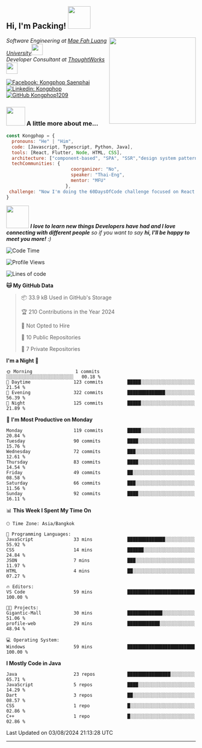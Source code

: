 <h2> Hi, I'm Packing! <img src="https://media.giphy.com/media/mGcNjsfWAjY5AEZNw6/giphy.gif" width="60"></h2>
<img align='right' src="https://media.giphy.com/media/ieyl9zmCjO4b4t6qoY/giphy.gif" width="230">
<p><em>Software Engineering at <a href="http://www.unb.br">Mae Fah Luang University</a><img src="https://media.giphy.com/media/fYSnHlufseco8Fh93Z/giphy.gif" width="30"></br>Developer Consultant at <a href="https://www.thoughtworks.com">ThoughtWorks</a><img src="https://media.giphy.com/media/WUlplcMpOCEmTGBtBW/giphy.gif" width="30"> 
</em></p>

[![Facebook: Kongphop Saenphai](https://img.shields.io/badge/-Kongphop%20Saenphai-1877F2?style=flat-square&logo=facebook&logoColor=white&link=https://www.facebook.com/profile.php?id=100009078336515)](https://www.facebook.com/profile.php?id=100009078336515)
[![Linkedin: Kongphop](https://img.shields.io/badge/-Kongphop-blue?style=flat-square&logo=Linkedin&logoColor=white&link=https://www.linkedin.com/in/kongphop-saenphai-34a557288/)](https://www.linkedin.com/in/kongphop-saenphai-34a557288/)
[![GitHub Kongphop1209](https://img.shields.io/github/followers/Kongphop1209?label=follow&style=social)](https://github.com/kongphop1209)


### <img src="https://media.giphy.com/media/VgCDAzcKvsR6OM0uWg/giphy.gif" width="50"> A little more about me...  

```javascript
const Kongphop = {
  pronouns: "He" | "Him",
  code: [Javascript, Typescript, Python, Java],
  tools: [React, Flutter, Node, HTML, CSS],
  architecture: ["component-based", "SPA", "SSR","design system pattern"],
  techCommunities: {
                        coorganizer: "No",
                        speaker: "Thai-Eng",
                        mentor: "MFU"
                      },
 challenge: "Now I'm doing the 60DaysOfCode challenge focused on React and Mobile App"
}
```

<img src="https://media.giphy.com/media/LnQjpWaON8nhr21vNW/giphy.gif" width="60"> <em><b>I love to learn new things Developers have had and I love connecting with different people</b> so if you want to say <b>hi, I'll be happy to meet you more!</b> :)</em>

<!--START_SECTION:waka-->
![Code Time](http://img.shields.io/badge/Code%20Time-53%20hrs%2039%20mins-blue)

![Profile Views](http://img.shields.io/badge/Profile%20Views-0-blue)

![Lines of code](https://img.shields.io/badge/From%20Hello%20World%20I%27ve%20Written-6.7%20million%20lines%20of%20code-blue)

**🐱 My GitHub Data** 

> 📦 33.9 kB Used in GitHub's Storage 
 > 
> 🏆 210 Contributions in the Year 2024
 > 
> 🚫 Not Opted to Hire
 > 
> 📜 10 Public Repositories 
 > 
> 🔑 7 Private Repositories 
 > 
**I'm a Night 🦉** 

```text
🌞 Morning                1 commits           ░░░░░░░░░░░░░░░░░░░░░░░░░   00.18 % 
🌆 Daytime                123 commits         █████░░░░░░░░░░░░░░░░░░░░   21.54 % 
🌃 Evening                322 commits         ██████████████░░░░░░░░░░░   56.39 % 
🌙 Night                  125 commits         █████░░░░░░░░░░░░░░░░░░░░   21.89 % 
```
📅 **I'm Most Productive on Monday** 

```text
Monday                   119 commits         █████░░░░░░░░░░░░░░░░░░░░   20.84 % 
Tuesday                  90 commits          ████░░░░░░░░░░░░░░░░░░░░░   15.76 % 
Wednesday                72 commits          ███░░░░░░░░░░░░░░░░░░░░░░   12.61 % 
Thursday                 83 commits          ████░░░░░░░░░░░░░░░░░░░░░   14.54 % 
Friday                   49 commits          ██░░░░░░░░░░░░░░░░░░░░░░░   08.58 % 
Saturday                 66 commits          ███░░░░░░░░░░░░░░░░░░░░░░   11.56 % 
Sunday                   92 commits          ████░░░░░░░░░░░░░░░░░░░░░   16.11 % 
```


📊 **This Week I Spent My Time On** 

```text
🕑︎ Time Zone: Asia/Bangkok

💬 Programming Languages: 
JavaScript               33 mins             ██████████████░░░░░░░░░░░   55.92 % 
CSS                      14 mins             ██████░░░░░░░░░░░░░░░░░░░   24.84 % 
JSON                     7 mins              ███░░░░░░░░░░░░░░░░░░░░░░   11.97 % 
HTML                     4 mins              ██░░░░░░░░░░░░░░░░░░░░░░░   07.27 % 

🔥 Editors: 
VS Code                  59 mins             █████████████████████████   100.00 % 

🐱‍💻 Projects: 
Gigantic-Mall            30 mins             █████████████░░░░░░░░░░░░   51.06 % 
profile-web              29 mins             ████████████░░░░░░░░░░░░░   48.94 % 

💻 Operating System: 
Windows                  59 mins             █████████████████████████   100.00 % 
```

**I Mostly Code in Java** 

```text
Java                     23 repos            ████████████████░░░░░░░░░   65.71 % 
JavaScript               5 repos             ████░░░░░░░░░░░░░░░░░░░░░   14.29 % 
Dart                     3 repos             ██░░░░░░░░░░░░░░░░░░░░░░░   08.57 % 
CSS                      1 repo              █░░░░░░░░░░░░░░░░░░░░░░░░   02.86 % 
C++                      1 repo              █░░░░░░░░░░░░░░░░░░░░░░░░   02.86 % 
```




 Last Updated on 03/08/2024 21:13:28 UTC
<!--END_SECTION:waka-->


---


